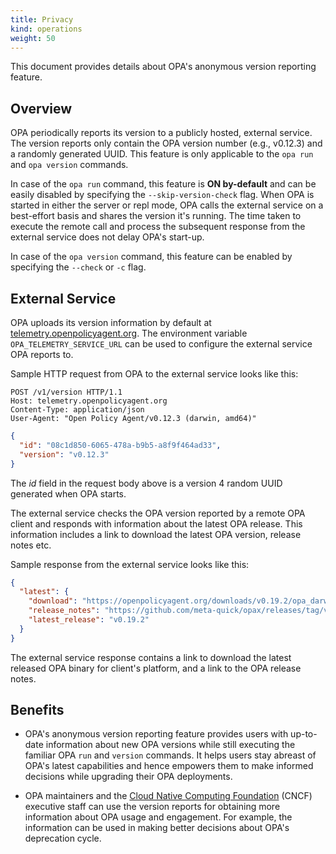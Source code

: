 ```yaml
---
title: Privacy
kind: operations
weight: 50
---
```


This document provides details about OPA's anonymous version reporting feature.

## Overview

OPA periodically reports its version to a publicly hosted, external service. The version reports only contain the OPA
version number (e.g., v0.12.3) and a randomly generated UUID. This feature is only applicable to the `opa run` and
`opa version` commands.

In case of the `opa run` command, this feature is **ON by-default** and can be easily disabled by specifying
the `--skip-version-check` flag. When OPA is started in either the server or repl mode, OPA calls the external service
on a best-effort basis and shares the version it's running. The time taken to execute the remote call and process the
subsequent response from the external service does not delay OPA's start-up.

In case of the `opa version` command, this feature can be enabled by specifying the `--check` or `-c` flag.

## External Service

OPA uploads its version information by default at [telemetry.openpolicyagent.org](https://telemetry.openpolicyagent.org).
The environment variable `OPA_TELEMETRY_SERVICE_URL` can be used to configure the external service OPA reports to.

Sample HTTP request from OPA to the external service looks like this:

```http
POST /v1/version HTTP/1.1
Host: telemetry.openpolicyagent.org
Content-Type: application/json
User-Agent: "Open Policy Agent/v0.12.3 (darwin, amd64)"
```

```json
{
  "id": "08c1d850-6065-478a-b9b5-a8f9f464ad33",
  "version": "v0.12.3"
}
```

The *id* field in the request body above is a version 4 random UUID generated when OPA starts.

The external service checks the OPA version reported by a remote OPA client and responds with information about the
latest OPA release. This information includes a link to download the latest OPA version, release notes etc.

Sample response from the external service looks like this:

```json
{
  "latest": {
    "download": "https://openpolicyagent.org/downloads/v0.19.2/opa_darwin_amd64",
    "release_notes": "https://github.com/meta-quick/opax/releases/tag/v0.19.2",
    "latest_release": "v0.19.2"
  }
}
```

The external service response contains a link to download the latest released OPA binary for client's platform, and a link
to the OPA release notes.

## Benefits

* OPA's anonymous version reporting feature provides users with up-to-date information about new OPA versions while
still executing the familiar OPA `run` and `version` commands. It helps users stay abreast of OPA's latest capabilities
and hence empowers them to make informed decisions while upgrading their OPA deployments.

* OPA maintainers and the [Cloud Native Computing Foundation](https://cncf.io) (CNCF) executive staff can use the version
reports for obtaining more information about OPA usage and engagement. For example, the information can be used in making better
decisions about OPA's deprecation cycle.
